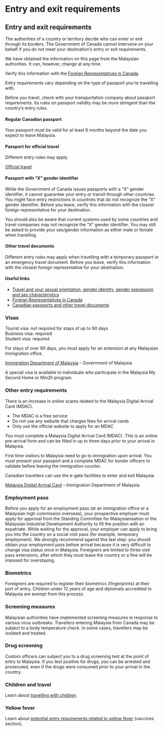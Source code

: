 # Entry and exit requirements

## Entry and exit requirements

The authorities of a country or territory decide who can enter or exit through its borders. The Government of Canada cannot intervene on your behalf if you do not meet your destination’s entry or exit requirements.

We have obtained the information on this page from the Malaysian authorities. It can, however, change at any time.

Verify this information with the [Foreign Representatives in Canada](https://www.international.gc.ca/protocol-protocole/reps.aspx?lang=eng).

Entry requirements vary depending on the type of passport you're travelling with.

Before you travel, check with your transportation company about passport requirements. Its rules on passport validity may be more stringent than the country’s entry rules.

#### Regular Canadian passport

Your passport must be valid for at least 6 months beyond the date you expect to leave Malaysia.

#### Passport for official travel

Different entry rules may apply.

[Official travel](https://www.canada.ca/en/immigration-refugees-citizenship/services/canadian-passports/official-travel.html)

#### Passport with “X” gender identifier

While the Government of Canada issues passports with a “X” gender identifier, it cannot guarantee your entry or transit through other countries. You might face entry restrictions in countries that do not recognize the “X” gender identifier. Before you leave, verify this information with the closest foreign representative for your destination.

You should also be aware that current systems used by some countries and travel companies may not recognize the “X” gender identifier. You may still be asked to provide your sex/gender information as either male or female when travelling.

#### Other travel documents

Different entry rules may apply when travelling with a temporary passport or an emergency travel document. Before you leave, verify this information with the closest foreign representative for your destination.

#### Useful links

* [Travel and your sexual orientation, gender identity, gender expression and sex characteristics](https://travel.gc.ca/travelling/health-safety/lgbt-travel)
* [Foreign Representatives in Canada](https://www.international.gc.ca/protocol-protocole/reps.aspx?lang=eng)
* [Canadian passports and other travel documents](http://www.canada.ca/passport)

### Visas

Tourist visa: not required for stays of up to 90 days  
Business visa: required   
Student visa: required

For stays of over 90 days, you must apply for an extension at any Malaysian Immigration office.

[Immigration Department of Malaysia](https://www.imi.gov.my/) – Government of Malaysia

A special visa is available to individuals who participate in the Malaysia My Second Home or Mm2h program.

### Other entry requirements

There is an increase in online scams related to the Malaysia Digital Arrival Card (MDAC).

* The MDAC is a free service
* Do not use any website that charges fees for arrival cards
* Only use the official website to apply for an MDAC

You must complete a Malaysia Digital Arrival Card (MDAC). This is an online pre-arrival form and can be filled in up to three days prior to your arrival in Malaysia.

First time visitors to Malaysia need to go to immigration upon arrival. You must present your passport and a complete MDAC for border officers to validate before leaving the immigration counter.

Canadian travellers can use the e-gate facilities to enter and exit Malaysia.

[Malaysia Digital Arrival Card](https://imigresen-online.imi.gov.my/mdac/main) – Immigration Department of Malaysia

### Employment pass

Before you apply for an employment pass (at an immigration office or a Malaysian high commission overseas), your prospective employer must apply for approval from the Standing Committee for Malaysianisation or the Malaysian Industrial Development Authority to fill the position with an expatriate. While waiting for the approval, your employer can apply to bring you into the country on a social visit pass (for example, temporary employment). We strongly recommend against this last step: you should obtain your employment pass before arrival because it is very difficult to change visa status once in Malaysia. Foreigners are limited to three visit pass extensions, after which they must leave the country or a fine will be imposed for overstaying.

### Biometrics

Foreigners are required to register their biometrics (fingerprints) at their port of entry. Children under 12 years of age and diplomats accredited to Malaysia are exempt from this process.

### Screening measures

Malaysian authorities have implemented screening measures in response to various virus outbreaks. Travellers entering Malaysia from Canada may be subject to a body temperature check. In some cases, travellers may be isolated and treated.

### Drug screening

Custom officers can subject you to a drug screening test at the point of entry to Malaysia. If you test positive for drugs, you can be arrested and prosecuted, even if the drugs were consumed prior to your arrival in the country.

### Children and travel

Learn about [travelling with children](http://travel.gc.ca/travelling/children).

### Yellow fever

Learn about [potential entry requirements related to yellow fever](#health) (vaccines section).